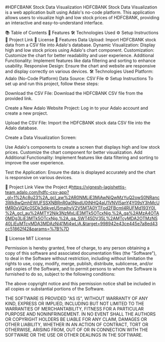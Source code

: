 #HDFCBANK Stock Data Visualization
HDFCBANK Stock Data Visualization is a web application built using Adalo's no-code platform. This application allows users to visualize high and low stock prices of HDFCBANK, providing an interactive and easy-to-understand interface.

📚 Table of Contents
🚀 Features
🛠️ Technologies Used
⚙️ Setup Instructions
🔗 Project Link
📝 License
🚀 Features
Data Upload: Import HDFCBANK stock data from a CSV file into Adalo's database.
Dynamic Visualization: Display high and low stock prices using Adalo's chart component.
Customization: Customize the chart for better readability and user experience.
Additional Functionality: Implement features like data filtering and sorting to enhance usability.
Responsive Design: Ensure the chart and website are responsive and display correctly on various devices.
🛠️ Technologies Used
Platform: Adalo (No-Code Platform)
Data Source: CSV File
⚙️ Setup Instructions
To set up and run this project, follow these steps:

Download the CSV File:
Download the HDFCBANK CSV file from the provided link.

Create a New Adalo Website Project:
Log in to your Adalo account and create a new project.

Upload the CSV File:
Import the HDFCBANK stock data CSV file into the Adalo database.

Create a Data Visualization Screen:

Use Adalo's components to create a screen that displays high and low stock prices.
Customize the chart component for better visualization.
Add Additional Functionality:
Implement features like data filtering and sorting to improve the user experience.

Test the Application:
Ensure the data is displayed accurately and the chart is responsive on various devices.

🔗 Project Link
View the Project 
#https://vignesh-lagishettis-team.adalo.com/hdfc-csv-app?_gl=1%2Ac8u23%2A_gcl_aw%2AR0NMLjE3MjAwNjQwMzYuQ2owS0NRanc3Wk8wQmhEWUFSSXNBRnR0a0NpdU0tNHQ4aU1VNVl5anY4Y09sY3hMcUtMR0xVQXc0SDk3djkyeU5majhvV2V5MTA0YTFod2FBcmI4RUFMd193Y0I.%2A_gcl_au%2AMTY2Njk3NzMxLjE3MTk5OTcxNjg.%2A_ga%2AMzA4OTA0MDg3LjE3MTk5OTcxNjg.%2A_ga_SWT45DV35L%2AMTcyMDA2OTMzNS40LjEuMTcyMDA3MDAzNi41Mi4wLjA.&target=998942e43ce445e7a8ed43cc51862f42&params=%7B%7D

📝 License
MIT License

Permission is hereby granted, free of charge, to any person obtaining a copy of this software and associated documentation files (the "Software"), to deal in the Software without restriction, including without limitation the rights to use, copy, modify, merge, publish, distribute, sublicense, and/or sell copies of the Software, and to permit persons to whom the Software is furnished to do so, subject to the following conditions:

The above copyright notice and this permission notice shall be included in all copies or substantial portions of the Software.

THE SOFTWARE IS PROVIDED "AS IS", WITHOUT WARRANTY OF ANY KIND, EXPRESS OR IMPLIED, INCLUDING BUT NOT LIMITED TO THE WARRANTIES OF MERCHANTABILITY, FITNESS FOR A PARTICULAR PURPOSE AND NONINFRINGEMENT. IN NO EVENT SHALL THE AUTHORS OR COPYRIGHT HOLDERS BE LIABLE FOR ANY CLAIM, DAMAGES OR OTHER LIABILITY, WHETHER IN AN ACTION OF CONTRACT, TORT OR OTHERWISE, ARISING FROM, OUT OF OR IN CONNECTION WITH THE SOFTWARE OR THE USE OR OTHER DEALINGS IN THE SOFTWARE.
